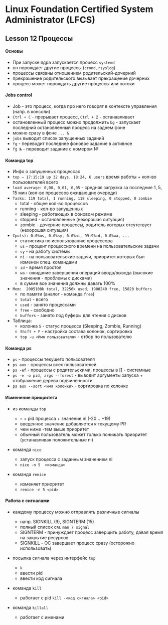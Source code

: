 # Linux Foundation Certified System Administrator (LFCS)

## Lesson 12 Процессы

#### Основы

* При запуске ядра запускается процесс `systemd`
* он порождает другие процессы (`crond`, `rsyslog`)
* процессы связаны отношением родительский-дочерний
* прекрашение родительского вызывает прекращение дочерних
* процесс может порождать другие процессы или потоки

#### Jobs control

* Job - это процесс, когда про него говорят в контексте управления (напр. в консоли)
* `Ctrl + C` - прерывает процесс, `Ctrl + Z` - останавливает
* остановленный процесс можно продолжить `bg` - запускает последний остановленный процесс на заднем фоне
* можно сразу в фоне `... &`
* `jobs` выводит список запущенных заданий
* `fg` - переводит последнее фоновое задание в активное
* `fg №` - переводит задание с номером №

#### Команда top

* Инфо о запушенных процессах
* `top – 17:15:19 up 32 days, 18:24, 6 users` время работы + кол-во пользователей всего
* `load average: 0,00, 0,01, 0,05` - средняя загрузка за последние 1, 5, 15 мин (кол-во процессов ожидающих очереди)
* `Tasks: 119 total, 1 running, 118 sleeping, 0 stopped, 0 zombie` 
    - total - общее кол-во процессов
    - running - кол-во запущенных
    - sleeping - работающих в фоновом режиме
    - stopped - остановленные (нехорошая ситуация)
    - zombie - дочерние процессы, родитель которых отсутствует (нехорошая ситуация)
* `Cpu(s): 0.0%us, 0.0%sy, 0.0%ni, 99.9%id, 0.0%wa, ...`
    - статистика по использованию процессора
    - `us` - процент процессного времени на пользовательские задачи
    - `sy` - на работу системы
    - `ni` - на пользовательские задачи, приоритет которых был изменен спец. командами
    - `id` - время простоя
    - `wa` - ожидание завершения операций ввода/вывода (высокие значения - проблемы с дисками)
    - в сумме все значения должны давать 100%
* `Mem:  2005100k total, 32256k used, 1900240 free, 15820 buffers`
    - по памяти (аналог - команда `free`)
    - `total` - всего
    - `used` - занято процессами
    - `free` - свободно
    - `buffers` - занято под буферы для чтения с дисков
* Таблица:
    - колонка `S` - статус процесса (Sleeping, Zombie, Running)
    - `Shift + F` - настройка состава колонок, сортировка
    - `top -u <Имя пользователя>` - отбор по пользователю

#### Команда ps

* `ps` - процессы текущего пользователя
* `ps aux` - процессы всех пользователей
* `ps -ef` - процессы с родительскими, процессы в [] - системные
* `ps -e -o pid, args --forest` - выводит аргументы запуска + отображение дерева подчиненности
* `ps aux --sort <имя колонки>` - сортировка по колонке 

#### Изменение приоритета

* из команды `top`
    - `r` + pid процесса + значение ni (-20 .. +19)
    - введенное значение добавляется к текущему PR
    - чем ниже -тем выше приоритет
    - обычный пользователь может только понижать приоритет (устанавливая положительные ni)

* команда `nice`
    - запуск процесса с заданным значением ni
    - `nice -n 5  <команда>`
* команда `renice`
    - изменяет приоритет
    - `renice -n 5 <pid>`


#### Работа с сигналами

* каждому процессу можно отправлять различные сигналы
    - напр. SIGNKILL (9), SIGNTERM (15)
    - полный список см. `man 7 signal`
    - SIGNTERM - принуждает процесс заверщить работу, давая время на закрытие ресурсов
    - SIGNKILL - ОС завершает процесс сразу (осторожно использовать)
* посылка сигнала через интерфейс `top`
    - `k`
    - ввести pid
    - ввести код сигнала

* команда `kill`
    - работает с pid
    `kill -<код сигнала> <pid>`
* команда `killall`
    - работает с именами
